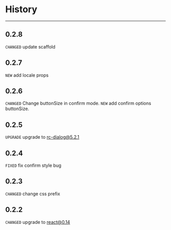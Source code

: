 # History

---

## 0.2.8
`CHANGED` update scaffold

## 0.2.7
`NEW` add locale props

## 0.2.6
`CHANGED` Change buttonSize in confirm mode.
`NEW` add confirm options buttonSize.

## 0.2.5
`UPGRADE` upgrade to rc-dialog@5.2.1

## 0.2.4
`FIXED` fix confirm style bug

## 0.2.3

`CHANGED` change css prefix

## 0.2.2

`CHANGED` upgrade to react@0.14
